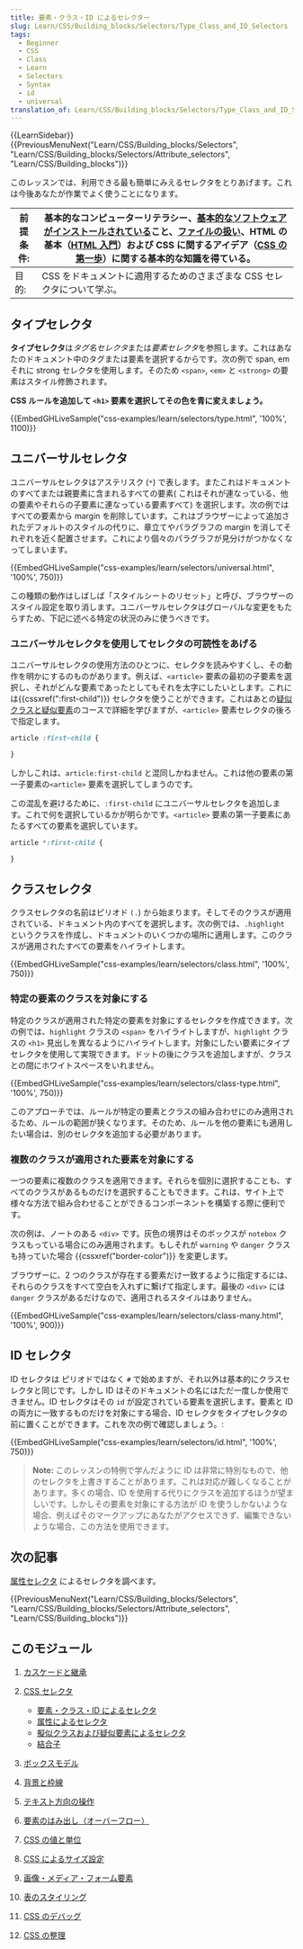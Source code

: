 ```yaml
---
title: 要素・クラス・ID によるセレクター
slug: Learn/CSS/Building_blocks/Selectors/Type_Class_and_ID_Selectors
tags:
  - Beginner
  - CSS
  - Class
  - Learn
  - Selectors
  - Syntax
  - id
  - universal
translation_of: Learn/CSS/Building_blocks/Selectors/Type_Class_and_ID_Selectors
---
```

{{LearnSidebar}}{{PreviousMenuNext("Learn/CSS/Building_blocks/Selectors", "Learn/CSS/Building_blocks/Selectors/Attribute_selectors", "Learn/CSS/Building_blocks")}}

このレッスンでは、利用できる最も簡単にみえるセレクタをとりあげます。これは今後あなたが作業でよく使うことになります。

| 前提条件: | 基本的なコンピューターリテラシー、[基本的なソフトウェアがインストールされている](/ja/Learn/Getting_started_with_the_web/Installing_basic_software)こと、[ファイルの扱い](/ja/Learn/Getting_started_with_the_web/Dealing_with_files)、HTML の基本（[HTML 入門](/ja/docs/Learn/HTML/Introduction_to_HTML)）および CSS に関するアイデア（[CSS の第一歩](/ja/docs/Learn/CSS/First_steps)）に関する基本的な知識を得ている。 |
| --------- | ---------------------------------------------------------------------------------------------------------------------------------------------------------------------------------------------------------------------------------------------------------------------------------------------------------------------------------------------------------------------------------------------------------------------- |
| 目的:     | CSS をドキュメントに適用するためのさまざまな CSS セレクタについて学ぶ。                                                                                                                                                                                                                                                                                                                                                |

## タイプセレクタ

**タイプセレクタ**は*タグ名セレクタ*または*要素セレクタ*を参照します。これはあなたのドキュメント中のタグまたは要素を選択するからです。次の例で span, em それに strong セレクタを使用します。そのため `<span>`, `<em>` と `<strong>` の要素はスタイル修飾されます。

**CSS ルールを追加して `<h1>` 要素を選択してその色を青に変えましょう。**

{{EmbedGHLiveSample("css-examples/learn/selectors/type.html", '100%', 1100)}}

## ユニバーサルセレクタ

ユニバーサルセレクタはアステリスク (`*`) で表します。またこれはドキュメントのすべてまたは親要素に含まれるすべての要素( これはそれが連なっている、他の要素やそれらの子要素に連なっている要素すべて) を選択します。次の例ではすべての要素から margin を削除しています。これはブラウザーによって追加されたデフォルトのスタイルの代りに、章立てやパラグラフの margin を消してそれぞれを近く配置させます。これにより個々のパラグラフが見分けがつかなくなってしまいます。

{{EmbedGHLiveSample("css-examples/learn/selectors/universal.html", '100%', 750)}}

この種類の動作はしばしば「スタイルシートのリセット」と呼び、ブラウザーのスタイル設定を取り消します。ユニバーサルセレクタはグローバルな変更をもたらすため、下記に述べる特定の状況のみに使うべきです。

### ユニバーサルセレクタを使用してセレクタの可読性をあげる

ユニバーサルセレクタの使用方法のひとつに、セレクタを読みやすくし、その動作を明かにするのものがあります。例えば、`<article>` 要素の最初の子要素を選択し、それがどんな要素であったとしてもそれを太字にしたいとします。これには{{cssxref(":first-child")}} セレクタを使うことができます。これはあとの[疑似クラスと疑似要素](/ja/docs/Learn/CSS/Building_blocks/Selectors/Pseudo-classes_and_pseudo-elements)のコースで詳細を学びますが、`<article>` 要素セレクタの後ろで指定します。

```css
article :first-child {

}
```

しかしこれは、`article:first-child` と混同しかねません。これは他の要素の第一子要素の`<article>` 要素を選択してしまうのです。

この混乱を避けるために、`:first-child` にユニバーサルセレクタを追加します。これで何を選択しているかが明らかです。`<article>` 要素の第一子要素にあたるすべての要素を選択しています。

```css
article *:first-child {

}
```

## クラスセレクタ

クラスセレクタの名前はピリオド `(.`) から始まります。そしてそのクラスが適用されている、ドキュメント内のすべてを選択します。次の例では、`.highlight` というクラスを作成し、ドキュメントのいくつかの場所に適用します。このクラスが適用されたすべての要素をハイライトします。

{{EmbedGHLiveSample("css-examples/learn/selectors/class.html", '100%', 750)}}

### 特定の要素のクラスを対象にする

特定のクラスが適用された特定の要素を対象にするセレクタを作成できます。次の例では、`highlight` クラスの `<span>` をハイライトしますが、`highlight` クラスの `<h1>` 見出しを異なるようにハイライトします。対象にしたい要素にタイプセレクタを使用して実現できます。ドットの後にクラスを追加しますが、クラスとの間にホワイトスペースをいれません。

{{EmbedGHLiveSample("css-examples/learn/selectors/class-type.html", '100%', 750)}}

このアプローチでは、ルールが特定の要素とクラスの組み合わせにのみ適用されるため、ルールの範囲が狭くなります。そのため、ルールを他の要素にも適用したい場合は、別のセレクタを追加する必要があります。

### 複数のクラスが適用された要素を対象にする

一つの要素に複数のクラスを適用できます。それらを個別に選択することも、すべてのクラスがあるものだけを選択することもできます。これは、サイト上で様々な方法で組み合わせることができるコンポーネントを構築する際に便利です。

次の例は、ノートのある `<div>` です。灰色の境界はそのボックスが `notebox` クラスもっている場合にのみ適用されます。もしそれが `warning` や `danger` クラスも持っていた場合 {{cssxref("border-color")}} を変更します。

ブラウザーに、2 つのクラスが存在する要素だけ一致するように指定するには、それらのクラスをすべて空白を入れずに繋げて指定します。最後の `<div>` には `danger` クラスがあるだけなので、適用されるスタイルはありません。

{{EmbedGHLiveSample("css-examples/learn/selectors/class-many.html", '100%', 900)}}

## ID セレクタ

ID セレクタは ピリオドではなく `#` で始めますが、それ以外は基本的にクラスセレクタと同じです。しかし ID はそのドキュメントの名にはただ一度しか使用できません。ID セレクタはその `id` が設定されている要素を選択します。要素と ID の両方に一致するものだけを対象にする場合、ID セレクタをタイプセレクタの前に置くことができます。これを次の例で確認しましょう。:

{{EmbedGHLiveSample("css-examples/learn/selectors/id.html", '100%', 750)}}

> **Note:** このレッスンの特例で学んだように ID は非常に特別なもので、他のセレクタを上書きすることがあります。これは対応が難しくなることがあります。多くの場合、ID を使用する代りにクラスを追加するほうが望ましいです。しかしその要素を対象にする方法が ID を使うしかないような場合、例えばそのマークアップにあなたがアクセスできず、編集できないような場合、この方法を使用できます。

## 次の記事

[属性セレクタ](/ja/docs/Learn/CSS/Building_blocks/Selectors/Attribute_selectors) によるセレクタを調べます。

{{PreviousMenuNext("Learn/CSS/Building_blocks/Selectors", "Learn/CSS/Building_blocks/Selectors/Attribute_selectors", "Learn/CSS/Building_blocks")}}

## このモジュール

1.  [カスケードと継承](/ja/docs/Learn/CSS/Building_blocks/Cascade_and_inheritance)
2.  [CSS セレクタ](/ja/docs/Learn/CSS/Building_blocks/Selectors)

    - [要素・クラス・ID によるセレクタ](/ja/docs/Learn/CSS/Building_blocks/Selectors/Type_Class_and_ID_Selectors)
    - [属性によるセレクタ](/ja/docs/Learn/CSS/Building_blocks/Selectors/Attribute_selectors)
    - [擬似クラスおよび疑似要素によるセレクタ](/ja/docs/Learn/CSS/Building_blocks/Selectors/Pseudo-classes_and_pseudo-elements)
    - [結合子](/ja/docs/Learn/CSS/Building_blocks/Selectors/Combinators)

3.  [ボックスモデル](/ja/docs/Learn/CSS/Building_blocks/The_box_model)
4.  [背景と枠線](/ja/docs/Learn/CSS/Building_blocks/Backgrounds_and_borders)
5.  [テキスト方向の操作](/ja/docs/Learn/CSS/Building_blocks/Handling_different_text_directions)
6.  [要素のはみ出し（オーバーフロー）](/ja/docs/Learn/CSS/Building_blocks/Overflowing_content)
7.  [CSS の値と単位](/ja/docs/Learn/CSS/Building_blocks/Values_and_units)
8.  [CSS によるサイズ設定](/ja/docs/Learn/CSS/Building_blocks/Sizing_items_in_CSS)
9.  [画像・メディア・フォーム要素](/ja/docs/Learn/CSS/Building_blocks/Images_media_form_elements)
10. [表のスタイリング](/ja/docs/Learn/CSS/Building_blocks/Styling_tables)
11. [CSS のデバッグ](/ja/docs/Learn/CSS/Building_blocks/Debugging_CSS)
12. [CSS の整理](/ja/docs/Learn/CSS/Building_blocks/Organizing)
